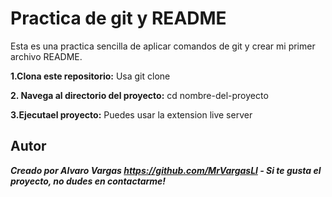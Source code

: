 # Practica de git y README
Esta es una practica sencilla de aplicar comandos de git y crear mi primer archivo README.

**1.Clona este repositorio:**
Usa git clone


**2. Navega al directorio del proyecto:**
cd nombre-del-proyecto


**3.Ejecutael proyecto:**
Puedes usar la extension live server


## Autor
***Creado por Alvaro Vargas https://github.com/MrVargasLl - Si te gusta el proyecto, no dudes en contactarme!***